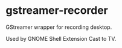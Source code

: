 # gstreamer-recorder
GStreamer wrapper for recording desktop.

Used by GNOME Shell Extension Cast to TV.
